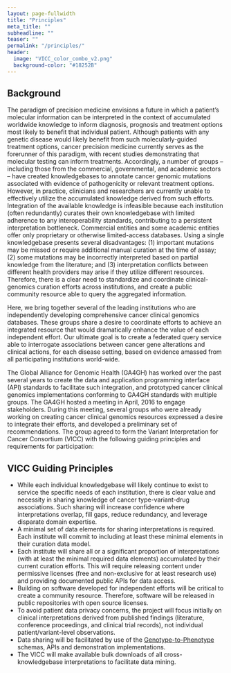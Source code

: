 ```yaml
---
layout: page-fullwidth
title: "Principles"
meta_title: ""
subheadline: ""
teaser: ""
permalink: "/principles/"
header:
  image: "VICC_color_combo_v2.png"
  background-color: "#18252B"
---
```


## Background

The paradigm of precision medicine envisions a future in which a patient’s molecular information can be interpreted in the context of accumulated worldwide knowledge to inform diagnosis, prognosis and treatment options most likely to benefit that individual patient. Although patients with any genetic disease would likely benefit from such molecularly-guided treatment options, cancer precision medicine currently serves as the forerunner of this paradigm, with recent studies demonstrating that molecular testing can inform treatments. Accordingly, a number of groups – including those from the commercial, governmental, and academic sectors – have created knowledgebases to annotate cancer genomic mutations associated with evidence of pathogenicity or relevant treatment options. However, in practice, clinicians and researchers are currently unable to effectively utilize the accumulated knowledge derived from such efforts. Integration of the available knowledge is infeasible because each institution (often redundantly) curates their own knowledgebase with limited adherence to any interoperability standards, contributing to a persistent interpretation bottleneck. Commercial entities and some academic entities offer only proprietary or otherwise limited-access databases. Using a single knowledgebase presents several disadvantages: (1) important mutations may be missed or require additional manual curation at the time of assay; (2) some mutations may be incorrectly interpreted based on partial knowledge from the literature; and (3) interpretation conflicts between different health providers may arise if they utilize different resources. Therefore, there is a clear need to standardize and coordinate clinical-genomics curation efforts across institutions, and create a public community resource able to query the aggregated information. 

Here, we bring together several of the leading institutions who are independently developing comprehensive cancer clinical genomics databases. These groups share a desire to coordinate efforts to achieve an integrated resource that would dramatically enhance the value of each independent effort. Our ultimate goal is to create a federated query service able to interrogate associations between cancer gene alterations and clinical actions, for each disease setting, based on evidence amassed from all participating institutions world-wide.

The Global Alliance for Genomic Health (GA4GH) has worked over the past several years to create the data and application programming interface (API) standards to facilitate such integration, and prototyped cancer clinical genomics implementations conforming to GA4GH standards with multiple groups. The GA4GH hosted a meeting in April, 2016 to engage stakeholders. During this meeting, several groups who were already working on creating cancer clinical genomics resources expressed a desire to integrate their efforts, and developed a preliminary set of recommendations. The group agreed to form the Variant Interpretation for Cancer Consortium (VICC) with the following guiding principles and requirements for participation:

## VICC Guiding Principles

- While each individual knowledgebase will likely continue to exist to service the specific needs of each institution, there is clear value and necessity in sharing knowledge of cancer type-variant-drug associations. Such sharing will increase confidence where interpretations overlap, fill gaps, reduce redundancy, and leverage disparate domain expertise.
- A minimal set of data elements for sharing interpretations is required. Each institute will commit to including at least these minimal elements in their curation data model.
- Each institute will share all or a significant proportion of interpretations (with at least the minimal required data elements) accumulated by their current curation efforts. This will require releasing content under permissive licenses (free and non-exclusive for at least research use) and providing documented public APIs for data access.
- Building on software developed for independent efforts will be critical to create a community resource. Therefore, software will be released in public repositories with open source licenses.
- To avoid patient data privacy concerns, the project will focus initially on clinical interpretations derived from published findings (literature, conference proceedings, and clinical trial records), not individual patient/variant-level observations.
- Data sharing will be facilitated by use of the [Genotype-to-Phenotype](http://ga4gh-schemas.readthedocs.io/en/latest/api/genotypephenotype.html) schemas, APIs and demonstration implementations.
- The VICC will make available bulk downloads of all cross-knowledgebase interpretations to facilitate data mining.

